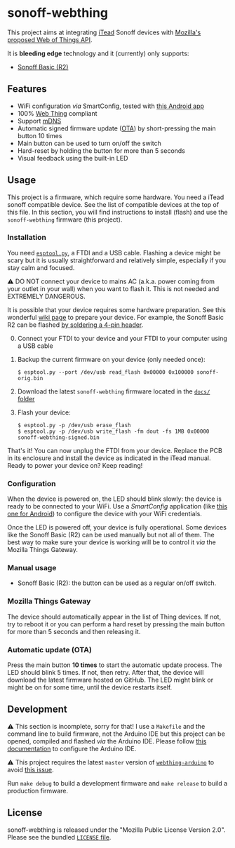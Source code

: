 # sonoff-webthing

This project aims at integrating [iTead](https://www.itead.cc/) Sonoff devices
with [Mozilla's proposed Web of Things API](https://iot.mozilla.org/wot/).

It is **bleeding edge** technology and it (currently) only supports:

- [Sonoff Basic (R2)](https://www.itead.cc/smart-home/sonoff-wifi-wireless-switch.html)

## Features

- WiFi configuration _via_ SmartConfig, tested with
  [this Android app](https://play.google.com/store/apps/details?id=com.cmmakerclub.iot.esptouch&hl=en)
- 100% [Web Thing](https://iot.mozilla.org/things/) compliant
- Support [mDNS](https://en.wikipedia.org/wiki/Multicast_DNS)
- Automatic signed firmware update
  ([OTA](https://en.wikipedia.org/wiki/Over-the-air_programming)) by
  short-pressing the main button 10 times
- Main button can be used to turn on/off the switch
- Hard-reset by holding the button for more than 5 seconds
- Visual feedback using the built-in LED

## Usage

This project is a firmware, which require some hardware. You need a iTead sonoff
compatible device. See the list of compatible devices at the top of this file.
In this section, you will find instructions to install (flash) and use the
`sonoff-webthing` firmware (this project).

### Installation

You need [`esptool.py`](https://github.com/espressif/esptool), a FTDI and a USB
cable. Flashing a device might be scary but it is usually straightforward and
relatively simple, especially if you stay calm and focused.

:warning: DO NOT connect your device to mains AC (a.k.a. power coming from your
outlet in your wall) when you want to flash it. This is not needed and EXTREMELY
DANGEROUS.

It is possible that your device requires some hardware preparation. See this
wonderful
[wiki page](https://github.com/arendst/Sonoff-Tasmota/wiki/Hardware-Preparation)
to prepare your device. For example, the Sonoff Basic R2 can be flashed
[by soldering a 4-pin header](https://twitter.com/couac/status/1106286305372184576).

0. Connect your FTDI to your device and your FTDI to your computer using a USB
   cable
1. Backup the current firmware on your device (only needed once):

   ```
   $ esptool.py --port /dev/usb read_flash 0x00000 0x100000 sonoff-orig.bin
   ```

1. Download the latest `sonoff-webthing` firmware located in the
   [`docs/` folder](./docs/)
1. Flash your device:

   ```
   $ esptool.py -p /dev/usb erase_flash
   $ esptool.py -p /dev/usb write_flash -fm dout -fs 1MB 0x00000 sonoff-webthing-signed.bin
   ```

That's it! You can now unplug the FTDI from your device. Replace the PCB in its
enclosure and install the device as indicated in the iTead manual. Ready to
power your device on? Keep reading!

### Configuration

When the device is powered on, the LED should blink slowly: the device is ready
to be connected to your WiFi. Use a _SmartConfig_ application (like
[this one for Android](https://play.google.com/store/apps/details?id=com.cmmakerclub.iot.esptouch&hl=en))
to configure the device with your WiFi credentials.

Once the LED is powered off, your device is fully operational. Some devices like
the Sonoff Basic (R2) can be used manually but not all of them. The best way to
make sure your device is working will be to control it _via_ the Mozilla Things
Gateway.

### Manual usage

- Sonoff Basic (R2): the button can be used as a regular on/off switch.

### Mozilla Things Gateway

The device should automatically appear in the list of Thing devices. If not, try
to reboot it or you can perform a hard reset by pressing the main button for
more than 5 seconds and then releasing it.

### Automatic update (OTA)

Press the main button **10 times** to start the automatic update process. The
LED should blink 5 times. If not, then retry. After that, the device will
download the latest firmware hosted on GitHub. The LED might blink or might be
on for some time, until the device restarts itself.

## Development

:warning: This section is incomplete, sorry for that! I use a `Makefile` and the
command line to build firmware, not the Arduino IDE but this project can be
opened, compiled and flashed _via_ the Arduino IDE. Please follow
[this documentation](https://github.com/arendst/Sonoff-Tasmota/wiki/Arduino-IDE#configure-arduino-ide)
to configure the Arduino IDE.

:warning: This project requires the latest `master` version of
[`webthing-arduino`](https://github.com/mozilla-iot/webthing-arduino) to avoid [this
issue](https://github.com/mozilla-iot/webthing-arduino/issues/59).

Run `make debug` to build a development firmware and `make release` to build a
production firmware.

## License

sonoff-webthing is released under the "Mozilla Public License Version 2.0".
Please see the bundled [`LICENSE` file](./LICENSE).
